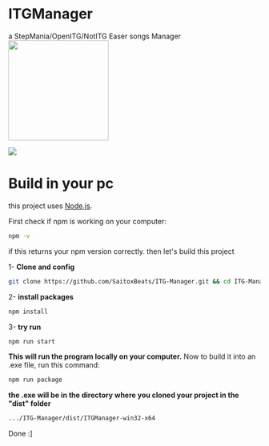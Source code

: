 
# ITGManager

a StepMania/OpenITG/NotITG Easer songs Manager
<a href="https://www.buymeacoffee.com/saitoxbeats"><img src="https://img.buymeacoffee.com/button-api/?text=Buy me a coffee&emoji=&slug=saitoxbeats&button_colour=FF5F5F&font_colour=ffffff&font_family=Poppins&outline_colour=000000&coffee_colour=FFDD00" width="200"/></a>

[![](https://file.garden/aA5UPhdX-nQs_yMu/image.png)](https://file.garden/aA5UPhdX-nQs_yMu/image.png)

# Build in your pc

this project uses [Node.js](https://nodejs.org/en).

First check if npm is working on your computer:

```bash
npm -v
```

if this returns your npm version correctly. then let's build this project

1- **Clone and config**

```bash
git clone https://github.com/SaitoxBeats/ITG-Manager.git && cd ITG-Manager
```

2- **install packages**

```bash
npm install
```

3- **try run**
```bash
npm run start
```

**This will run the program locally on your computer.**
Now to build it into an .exe file, run this command:

```bash
npm run package
```

**the .exe will be in the directory where you cloned your project in the "dist" folder**
```bash
.../ITG-Manager/dist/ITGManager-win32-x64
```

Done :]
